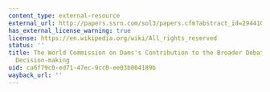 ```yaml
---
content_type: external-resource
external_url: http://papers.ssrn.com/sol3/papers.cfm?abstract_id=294410
has_external_license_warning: true
license: https://en.wikipedia.org/wiki/All_rights_reserved
status: ''
title: The World Commission on Dams's Contribution to the Broader Debate on Development
  Decision-making
uid: ca6f79c0-ed71-47ec-9cc0-ee03b004189b
wayback_url: ''
---
```

